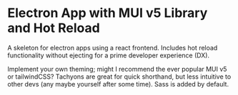# Electron App with MUI v5 Library and Hot Reload

A skeleton for electron apps using a react frontend. Includes hot reload functionality without ejecting for a prime developer experience (DX).

Implement your own theming; might I recommend the ever popular MUI v5 or tailwindCSS? Tachyons are great for quick shorthand, but less intuitive to other devs (any maybe yourself after some time). Sass is added by default.
